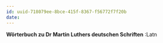 ```yaml
---
id: uuid-718079ee-8bce-415f-8367-f56772f7f20b
date: 
---
```


**Wörterbuch zu Dr Martin Luthers deutschen Schriften** :Latn